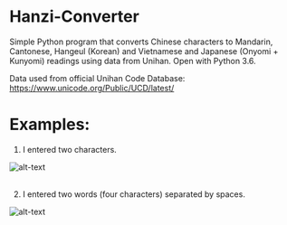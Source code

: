 # Hanzi-Converter
Simple Python program that converts Chinese characters to Mandarin, Cantonese, Hangeul (Korean) and Vietnamese and Japanese (Onyomi + Kunyomi) readings using data from Unihan. Open with Python 3.6.

Data used from official Unihan Code Database: https://www.unicode.org/Public/UCD/latest/

# Examples:
1. I entered two characters.

![alt-text](https://github.com/kevinwleung/Hanzi-Converter/blob/master/Images/example1.gif)
<br/>
<br/>

2. I entered two words (four characters) separated by spaces.

![alt-text](https://github.com/kevinwleung/Hanzi-Converter/blob/master/Images/example2.gif)

